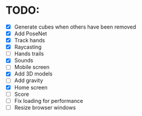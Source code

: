 # TODO:

- [x] Generate cubes when others have been removed
- [x] Add PoseNet
- [x] Track hands
- [x] Raycasting
- [ ] Hands trails
- [x] Sounds
- [ ] Mobile screen
- [x] Add 3D models
- [ ] Add gravity
- [x] Home screen
- [ ] Score
- [ ] Fix loading for performance
- [ ] Resize browser windows
